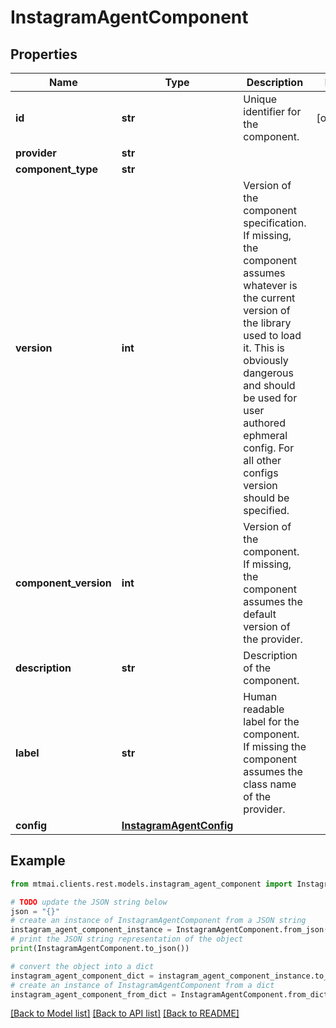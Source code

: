 # InstagramAgentComponent


## Properties

Name | Type | Description | Notes
------------ | ------------- | ------------- | -------------
**id** | **str** | Unique identifier for the component. | [optional] 
**provider** | **str** |  | 
**component_type** | **str** |  | 
**version** | **int** | Version of the component specification. If missing, the component assumes whatever is the current version of the library used to load it. This is obviously dangerous and should be used for user authored ephmeral config. For all other configs version should be specified. | 
**component_version** | **int** | Version of the component. If missing, the component assumes the default version of the provider. | 
**description** | **str** | Description of the component. | 
**label** | **str** | Human readable label for the component. If missing the component assumes the class name of the provider. | 
**config** | [**InstagramAgentConfig**](InstagramAgentConfig.md) |  | 

## Example

```python
from mtmai.clients.rest.models.instagram_agent_component import InstagramAgentComponent

# TODO update the JSON string below
json = "{}"
# create an instance of InstagramAgentComponent from a JSON string
instagram_agent_component_instance = InstagramAgentComponent.from_json(json)
# print the JSON string representation of the object
print(InstagramAgentComponent.to_json())

# convert the object into a dict
instagram_agent_component_dict = instagram_agent_component_instance.to_dict()
# create an instance of InstagramAgentComponent from a dict
instagram_agent_component_from_dict = InstagramAgentComponent.from_dict(instagram_agent_component_dict)
```
[[Back to Model list]](../README.md#documentation-for-models) [[Back to API list]](../README.md#documentation-for-api-endpoints) [[Back to README]](../README.md)


